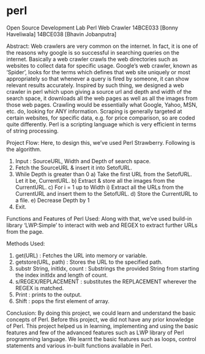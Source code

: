 # perl

Open Source Development Lab
Perl
Web Crawler
14BCE033 [Bonny Haveliwala]
14BCE038 [Bhavin Jobanputra]

Abstract:
Web crawlers are very common on the internet. In fact, it is one
of the reasons why google is so successful in searching queries on
the internet.
Basically a web crawler crawls the web directories such as
websites to collect data for specific usage. Google’s web crawler,
known as ‘Spider’, looks for the terms which defines that web site
uniquely or most appropriately so that whenever a query is fired by
someone, it can show relevant results accurately.
Inspired by such thing, we designed a web crawler in perl which
upon giving a source url and depth and width of the search space, it
downloads all the web pages as well as all the images from those web
pages.
Crawling would be essentially what Google, Yahoo, MSN, etc.
do, looking for ANY information. Scraping is generally targeted at
certain websites, for specific data, e.g. for price comparison, so are
coded quite differently.
Perl is a scripting language which is very efficient in terms of
string processing.

Project​ ​Flow:
Here, to design this, we’ve used Perl Strawberry. Following is the
algorithm.

1) Input : SourceURL, Width and Depth of search space.
2) Fetch the SourceURL & insert it into SetofURL.
3) While Depth is greater than 0
a) Take the first URL from the SetofURL. Let it be,
CurrentURL.
b) Extract & store all the images from the CurrentURL.
c) For i = 1 up to Width
i) Extract all the URLs from the CurrentURL and insert
them to the SetofURL.
d) Store the CurrentURL to a file.
e) Decrease Depth by 1
4) Exit.

Functions​ ​and​ ​Features​ ​of​ ​Perl​ ​Used:
Along with that, we’ve used build-in library ‘LWP:Simple’ to
interact with web and REGEX to extract further URLs from the page.

Methods Used:
1) get(URL) : Fetches the URL into memory or variable.
2) getstore(URL, path) : Stores the URL to the specified path.
3) substr String, initIdx, count : Substrings the provided String
from starting the index initIdx and length of count.
4) s/REGEX/REPLACEMENT : substitutes the REPLACEMENT
wherever the REGEX is matched.
5) Print : prints to the output.
6) Shift : pops the first element of array.

Conclusion:
By doing this project, we could learn and understand the basic
concepts of Perl. Before this project, we did not have any prior
knowledge of Perl. This project helped us in learning, implementing
and using the basic features and few of the advanced features such
as LWP library of Perl programming language. We learnt the basic
features such as loops, control statements and various in-built
functions available in Perl.
